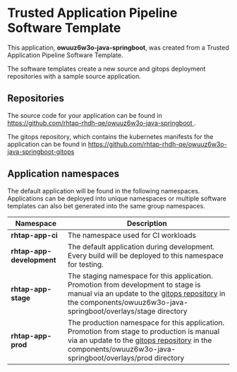 # Trusted Application Pipeline Software Template

This application, **owuuz6w3o-java-springboot**, was created from a Trusted Application Pipeline Software Template.

The software templates create a new source and gitops deployment repositories with a sample source application. 

## Repositories

The source code for your application can be found in [https://github.com/rhtap-rhdh-qe/owuuz6w3o-java-springboot ](https://github.com/rhtap-rhdh-qe/owuuz6w3o-java-springboot ).
 
The gitops repository, which contains the kubernetes manifests for the application can be found in 
[https://github.com/rhtap-rhdh-qe/owuuz6w3o-java-springboot-gitops ](https://github.com/rhtap-rhdh-qe/owuuz6w3o-java-springboot-gitops ) 

## Application namespaces 

The default application will be found in the following namespaces. Applications can be deployed into unique namespaces or multiple software templates can also bet generated into the same group namespaces.  

|  Namespace   |  Description   |  
| -------- | -------- |
| **rhtap-app-ci** | The namespace used for CI workloads |
| **rhtap-app-development** | The default application during development. Every build will be deployed to this namespace for testing. |
| **rhtap-app-stage** | The staging namespace for this application. Promotion from development to stage is manual via an update to the [gitops repository](https://github.com/rhtap-rhdh-qe/owuuz6w3o-java-springboot-gitops ) in the components/owuuz6w3o-java-springboot/overlays/stage directory |
| **rhtap-app-prod** | The production namespace for this application. Promotion from stage to production is manual via an update to the [gitops repository](https://github.com/rhtap-rhdh-qe/owuuz6w3o-java-springboot-gitops ) in the components/owuuz6w3o-java-springboot/overlays/prod directory |